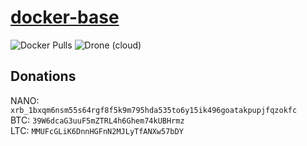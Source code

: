 # [docker-base](https://github.com/hotio/docker-base)

![Docker Pulls](https://img.shields.io/docker/pulls/hotio/base?style=flat-square)
![Drone (cloud)](https://img.shields.io/drone/build/hotio/docker-base?style=flat-square)

## Donations

NANO: `xrb_1bxqm6nsm55s64rgf8f5k9m795hda535to6y15ik496goatakpupjfqzokfc`  
BTC: `39W6dcaG3uuF5mZTRL4h6Ghem74kUBHrmz`  
LTC: `MMUFcGLiK6DnnHGFnN2MJLyTfANXw57bDY`
